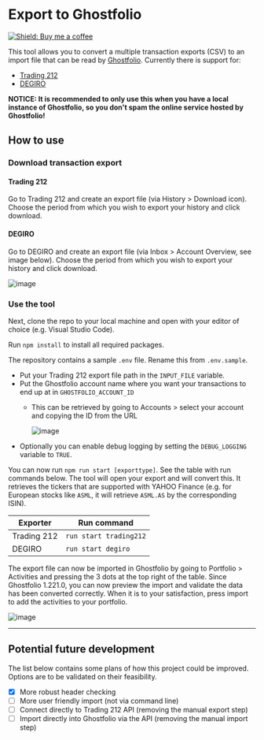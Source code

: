 # Export to Ghostfolio

[![Shield: Buy me a coffee](https://img.shields.io/badge/Buy%20me%20a%20coffee-Support-yellow?logo=buymeacoffee)](https://www.buymeacoffee.com/dickw0lff)


This tool allows you to convert a multiple transaction exports (CSV) to an import file that can be read by [Ghostfolio](https://github.com/ghostfolio/ghostfolio/). Currently there is support for:

- [Trading 212](https://trading212.com)
- [DEGIRO](https://degiro.com)


**NOTICE: It is recommended to only use this when you have a local instance of Ghostfolio, so you don't spam the online service hosted by Ghostfolio!**

## How to use

### Download transaction export

#### Trading 212

Go to Trading 212 and create an export file (via History > Download icon). Choose the period from which you wish to export your history and click download.

#### DEGIRO

Go to DEGIRO and create an export file (via Inbox > Account Overview, see image below). Choose the period from which you wish to export your history and click download.

![image](https://github.com/dickwolff/Export-To-Ghostfolio/assets/5620002/ff48baf9-5725-4efc-a9ec-fbbf0472a656)

### Use the tool

Next, clone the repo to your local machine and open with your editor of choice (e.g. Visual Studio Code).

Run `npm install` to install all required packages.

The repository contains a sample `.env` file. Rename this from `.env.sample`.

- Put your Trading 212 export file path in the `INPUT_FILE` variable.
- Put the Ghostfolio account name where you want your transactions to end up at in `GHOSTFOLIO_ACCOUNT_ID` 
  - This can be retrieved by going to Accounts > select your account and copying the ID from the URL 
  
    ![image](https://user-images.githubusercontent.com/5620002/203353840-f5db7323-fb2f-4f4f-befc-e4e340466a74.png)
- Optionally you can enable debug logging by setting the `DEBUG_LOGGING` variable to `TRUE`.

You can now run `npm run start [exporttype]`. See the table with run commands below. The tool will open your export and will convert this. It retrieves the tickers that are supported with YAHOO Finance (e.g. for European stocks like `ASML`, it will retrieve `ASML.AS` by the corresponding ISIN). 

| Exporter | Run command |
| --- | --- |
| Trading 212 | `run start trading212` |
| DEGIRO | `run start degiro` |
  
The export file can now be imported in Ghostfolio by going to Portfolio > Activities and pressing the 3 dots at the top right of the table. Since Ghostfolio 1.221.0, you can now preview the import and validate the data has been converted correctly. When it is to your satisfaction, press import to add the activities to your portfolio.

![image](https://user-images.githubusercontent.com/5620002/203356387-1f42ca31-7cff-44a5-8f6c-84045cf7101e.png)

-------

## Potential future development

The list below contains some plans of how this project could be improved. Options are to be validated on their feasibility.

- [x] More robust header checking
- [ ] More user friendly import (not via command line)
- [ ] Connect directly to Trading 212 API (removing the manual export step)
- [ ] Import directly into Ghostfolio via the API (removing the manual import step)

